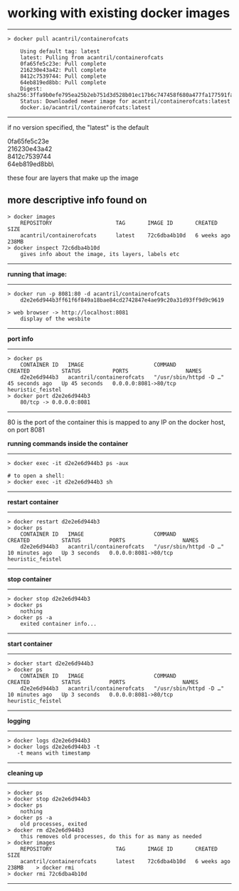 # working with existing docker images

---
    > docker pull acantril/containerofcats

        Using default tag: latest
        latest: Pulling from acantril/containerofcats
        0fa65fe5c23e: Pull complete
        216230e43a42: Pull complete
        8412c7539744: Pull complete
        64eb819ed8bb: Pull complete
        Digest: sha256:3ffa9b0efe795ea25b2eb751d3d528b01ec17b6c747458f680a477fa177591fa
        Status: Downloaded newer image for acantril/containerofcats:latest
        docker.io/acantril/containerofcats:latest
---

if no version specified, the "latest" is the default

0fa65fe5c23e\
216230e43a42\
8412c7539744\
64eb819ed8bb\

these four are layers that make up the image

**more descriptive info found on**
---
    > docker images
        REPOSITORY                    TAG       IMAGE ID       CREATED        SIZE
        acantril/containerofcats      latest    72c6dba4b10d   6 weeks ago    238MB
    > docker inspect 72c6dba4b10d
        gives info about the image, its layers, labels etc
---

**running that image:**

---
    > docker run -p 8081:80 -d acantril/containerofcats
        d2e2e6d944b3ff61f6f849a18bae84cd2742847e4ae99c20a31d93ff9d9c9619

    > web browser -> http://localhost:8081
        display of the wesbite
---

**port info**

---
    > docker ps
        CONTAINER ID   IMAGE                      COMMAND                  CREATED          STATUS          PORTS                  NAMES
        d2e2e6d944b3   acantril/containerofcats   "/usr/sbin/httpd -D …"   45 seconds ago   Up 45 seconds   0.0.0.0:8081->80/tcp   heuristic_feistel
    > docker port d2e2e6d944b3
        80/tcp -> 0.0.0.0:8081
---
80 is the port of the container
this is mapped to any IP on the docker host, on port 8081 

**running commands inside the container**

---
    > docker exec -it d2e2e6d944b3 ps -aux
    
    # to open a shell: 
    > docker exec -it d2e2e6d944b3 sh
---

**restart container**

---
    > docker restart d2e2e6d944b3
    > docker ps
        CONTAINER ID   IMAGE                      COMMAND                  CREATED          STATUS         PORTS                  NAMES
        d2e2e6d944b3   acantril/containerofcats   "/usr/sbin/httpd -D …"   10 minutes ago   Up 3 seconds   0.0.0.0:8081->80/tcp   heuristic_feistel
---

**stop container**

---
    > docker stop d2e2e6d944b3
    > docker ps
        nothing
    > docker ps -a
        exited container info...
---

**start container**

---
    > docker start d2e2e6d944b3
    > docker ps
        CONTAINER ID   IMAGE                      COMMAND                  CREATED          STATUS         PORTS                  NAMES
        d2e2e6d944b3   acantril/containerofcats   "/usr/sbin/httpd -D …"   10 minutes ago   Up 3 seconds   0.0.0.0:8081->80/tcp   heuristic_feistel
---

**logging**

--- 
    > docker logs d2e2e6d944b3
    > docker logs d2e2e6d944b3 -t 
       -t means with timestamp
---

**cleaning up**

---
    > docker ps
    > docker stop d2e2e6d944b3
    > docker ps
        nothing 
    > docker ps -a
        old processes, exited
    > docker rm d2e2e6d944b3 
        this removes old processes, do this for as many as needed
    > docker images
        REPOSITORY                    TAG       IMAGE ID       CREATED        SIZE
        acantril/containerofcats      latest    72c6dba4b10d   6 weeks ago    238MB    > docker rmi 
    > docker rmi 72c6dba4b10d
---